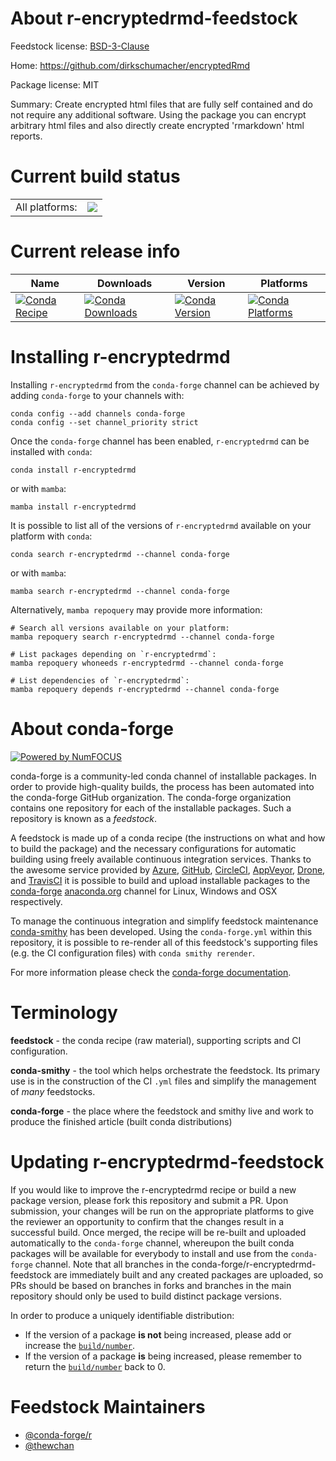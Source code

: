 About r-encryptedrmd-feedstock
==============================

Feedstock license: [BSD-3-Clause](https://github.com/conda-forge/r-encryptedrmd-feedstock/blob/main/LICENSE.txt)

Home: https://github.com/dirkschumacher/encryptedRmd

Package license: MIT

Summary: Create encrypted html files that are fully self contained and do not require any additional software. Using the package you can encrypt arbitrary html files and also directly create encrypted 'rmarkdown' html reports.

Current build status
====================


<table><tr><td>All platforms:</td>
    <td>
      <a href="https://dev.azure.com/conda-forge/feedstock-builds/_build/latest?definitionId=17728&branchName=main">
        <img src="https://dev.azure.com/conda-forge/feedstock-builds/_apis/build/status/r-encryptedrmd-feedstock?branchName=main">
      </a>
    </td>
  </tr>
</table>

Current release info
====================

| Name | Downloads | Version | Platforms |
| --- | --- | --- | --- |
| [![Conda Recipe](https://img.shields.io/badge/recipe-r--encryptedrmd-green.svg)](https://anaconda.org/conda-forge/r-encryptedrmd) | [![Conda Downloads](https://img.shields.io/conda/dn/conda-forge/r-encryptedrmd.svg)](https://anaconda.org/conda-forge/r-encryptedrmd) | [![Conda Version](https://img.shields.io/conda/vn/conda-forge/r-encryptedrmd.svg)](https://anaconda.org/conda-forge/r-encryptedrmd) | [![Conda Platforms](https://img.shields.io/conda/pn/conda-forge/r-encryptedrmd.svg)](https://anaconda.org/conda-forge/r-encryptedrmd) |

Installing r-encryptedrmd
=========================

Installing `r-encryptedrmd` from the `conda-forge` channel can be achieved by adding `conda-forge` to your channels with:

```
conda config --add channels conda-forge
conda config --set channel_priority strict
```

Once the `conda-forge` channel has been enabled, `r-encryptedrmd` can be installed with `conda`:

```
conda install r-encryptedrmd
```

or with `mamba`:

```
mamba install r-encryptedrmd
```

It is possible to list all of the versions of `r-encryptedrmd` available on your platform with `conda`:

```
conda search r-encryptedrmd --channel conda-forge
```

or with `mamba`:

```
mamba search r-encryptedrmd --channel conda-forge
```

Alternatively, `mamba repoquery` may provide more information:

```
# Search all versions available on your platform:
mamba repoquery search r-encryptedrmd --channel conda-forge

# List packages depending on `r-encryptedrmd`:
mamba repoquery whoneeds r-encryptedrmd --channel conda-forge

# List dependencies of `r-encryptedrmd`:
mamba repoquery depends r-encryptedrmd --channel conda-forge
```


About conda-forge
=================

[![Powered by
NumFOCUS](https://img.shields.io/badge/powered%20by-NumFOCUS-orange.svg?style=flat&colorA=E1523D&colorB=007D8A)](https://numfocus.org)

conda-forge is a community-led conda channel of installable packages.
In order to provide high-quality builds, the process has been automated into the
conda-forge GitHub organization. The conda-forge organization contains one repository
for each of the installable packages. Such a repository is known as a *feedstock*.

A feedstock is made up of a conda recipe (the instructions on what and how to build
the package) and the necessary configurations for automatic building using freely
available continuous integration services. Thanks to the awesome service provided by
[Azure](https://azure.microsoft.com/en-us/services/devops/), [GitHub](https://github.com/),
[CircleCI](https://circleci.com/), [AppVeyor](https://www.appveyor.com/),
[Drone](https://cloud.drone.io/welcome), and [TravisCI](https://travis-ci.com/)
it is possible to build and upload installable packages to the
[conda-forge](https://anaconda.org/conda-forge) [anaconda.org](https://anaconda.org/)
channel for Linux, Windows and OSX respectively.

To manage the continuous integration and simplify feedstock maintenance
[conda-smithy](https://github.com/conda-forge/conda-smithy) has been developed.
Using the ``conda-forge.yml`` within this repository, it is possible to re-render all of
this feedstock's supporting files (e.g. the CI configuration files) with ``conda smithy rerender``.

For more information please check the [conda-forge documentation](https://conda-forge.org/docs/).

Terminology
===========

**feedstock** - the conda recipe (raw material), supporting scripts and CI configuration.

**conda-smithy** - the tool which helps orchestrate the feedstock.
                   Its primary use is in the construction of the CI ``.yml`` files
                   and simplify the management of *many* feedstocks.

**conda-forge** - the place where the feedstock and smithy live and work to
                  produce the finished article (built conda distributions)


Updating r-encryptedrmd-feedstock
=================================

If you would like to improve the r-encryptedrmd recipe or build a new
package version, please fork this repository and submit a PR. Upon submission,
your changes will be run on the appropriate platforms to give the reviewer an
opportunity to confirm that the changes result in a successful build. Once
merged, the recipe will be re-built and uploaded automatically to the
`conda-forge` channel, whereupon the built conda packages will be available for
everybody to install and use from the `conda-forge` channel.
Note that all branches in the conda-forge/r-encryptedrmd-feedstock are
immediately built and any created packages are uploaded, so PRs should be based
on branches in forks and branches in the main repository should only be used to
build distinct package versions.

In order to produce a uniquely identifiable distribution:
 * If the version of a package **is not** being increased, please add or increase
   the [``build/number``](https://docs.conda.io/projects/conda-build/en/latest/resources/define-metadata.html#build-number-and-string).
 * If the version of a package **is** being increased, please remember to return
   the [``build/number``](https://docs.conda.io/projects/conda-build/en/latest/resources/define-metadata.html#build-number-and-string)
   back to 0.

Feedstock Maintainers
=====================

* [@conda-forge/r](https://github.com/orgs/conda-forge/teams/r/)
* [@thewchan](https://github.com/thewchan/)

